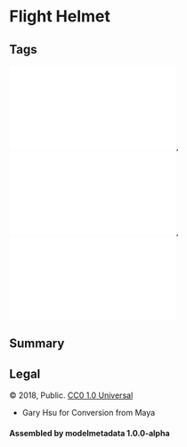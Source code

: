 # Flight Helmet

## Tags

![core](../../Models-core.md), ![showcase](../../Models-showcase.md), ![testing](../../Models-testing.md)

## Summary

 

## Legal

&copy; 2018, Public. [CC0 1.0 Universal](https://creativecommons.org/publicdomain/zero/1.0/legalcode)

 - Gary Hsu for Conversion from Maya

#### Assembled by modelmetadata 1.0.0-alpha